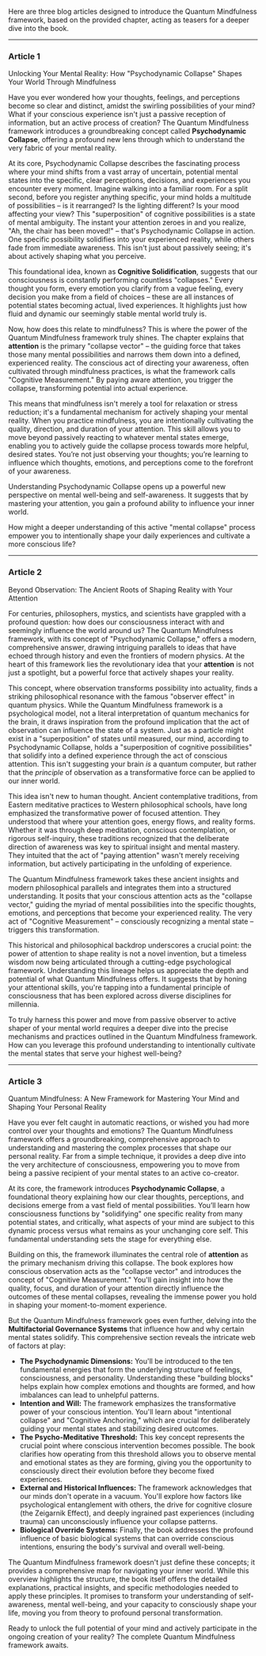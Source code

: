 Here are three blog articles designed to introduce the Quantum Mindfulness framework, based on the provided chapter, acting as teasers for a deeper dive into the book.

---

### Article 1

 Unlocking Your Mental Reality: How "Psychodynamic Collapse" Shapes Your World Through Mindfulness



Have you ever wondered how your thoughts, feelings, and perceptions become so clear and distinct, amidst the swirling possibilities of your mind? What if your conscious experience isn't just a passive reception of information, but an active process of creation? The Quantum Mindfulness framework introduces a groundbreaking concept called **Psychodynamic Collapse**, offering a profound new lens through which to understand the very fabric of your mental reality.

At its core, Psychodynamic Collapse describes the fascinating process where your mind shifts from a vast array of uncertain, potential mental states into the specific, clear perceptions, decisions, and experiences you encounter every moment. Imagine walking into a familiar room. For a split second, before you register anything specific, your mind holds a multitude of possibilities – is it rearranged? Is the lighting different? Is your mood affecting your view? This "superposition" of cognitive possibilities is a state of mental ambiguity. The instant your attention zeroes in and you realize, "Ah, the chair has been moved!" – that's Psychodynamic Collapse in action. One specific possibility solidifies into your experienced reality, while others fade from immediate awareness. This isn't just about passively seeing; it's about actively shaping what you perceive.

This foundational idea, known as **Cognitive Solidification**, suggests that our consciousness is constantly performing countless "collapses." Every thought you form, every emotion you clarify from a vague feeling, every decision you make from a field of choices – these are all instances of potential states becoming actual, lived experiences. It highlights just how fluid and dynamic our seemingly stable mental world truly is.

Now, how does this relate to mindfulness? This is where the power of the Quantum Mindfulness framework truly shines. The chapter explains that **attention** is the primary "collapse vector" – the guiding force that takes those many mental possibilities and narrows them down into a defined, experienced reality. The conscious act of directing your awareness, often cultivated through mindfulness practices, is what the framework calls "Cognitive Measurement." By paying aware attention, you trigger the collapse, transforming potential into actual experience.

This means that mindfulness isn't merely a tool for relaxation or stress reduction; it's a fundamental mechanism for actively shaping your mental reality. When you practice mindfulness, you are intentionally cultivating the quality, direction, and duration of your attention. This skill allows you to move beyond passively reacting to whatever mental states emerge, enabling you to actively guide the collapse process towards more helpful, desired states. You’re not just observing your thoughts; you’re learning to influence which thoughts, emotions, and perceptions come to the forefront of your awareness.

Understanding Psychodynamic Collapse opens up a powerful new perspective on mental well-being and self-awareness. It suggests that by mastering your attention, you gain a profound ability to influence your inner world.

How might a deeper understanding of this active "mental collapse" process empower you to intentionally shape your daily experiences and cultivate a more conscious life?

---

### Article 2

 Beyond Observation: The Ancient Roots of Shaping Reality with Your Attention



For centuries, philosophers, mystics, and scientists have grappled with a profound question: how does our consciousness interact with and seemingly influence the world around us? The Quantum Mindfulness framework, with its concept of "Psychodynamic Collapse," offers a modern, comprehensive answer, drawing intriguing parallels to ideas that have echoed through history and even the frontiers of modern physics. At the heart of this framework lies the revolutionary idea that your **attention** is not just a spotlight, but a powerful force that actively shapes your reality.

This concept, where observation transforms possibility into actuality, finds a striking philosophical resonance with the famous "observer effect" in quantum physics. While the Quantum Mindfulness framework is a psychological model, not a literal interpretation of quantum mechanics for the brain, it draws inspiration from the profound implication that the act of observation can influence the state of a system. Just as a particle might exist in a "superposition" of states until measured, our mind, according to Psychodynamic Collapse, holds a "superposition of cognitive possibilities" that solidify into a defined experience through the act of conscious attention. This isn't suggesting your brain *is* a quantum computer, but rather that the *principle* of observation as a transformative force can be applied to our inner world.

This idea isn't new to human thought. Ancient contemplative traditions, from Eastern meditative practices to Western philosophical schools, have long emphasized the transformative power of focused attention. They understood that where your attention goes, energy flows, and reality forms. Whether it was through deep meditation, conscious contemplation, or rigorous self-inquiry, these traditions recognized that the deliberate direction of awareness was key to spiritual insight and mental mastery. They intuited that the act of "paying attention" wasn't merely receiving information, but actively participating in the unfolding of experience.

The Quantum Mindfulness framework takes these ancient insights and modern philosophical parallels and integrates them into a structured understanding. It posits that your conscious attention acts as the "collapse vector," guiding the myriad of mental possibilities into the specific thoughts, emotions, and perceptions that become your experienced reality. The very act of "Cognitive Measurement" – consciously recognizing a mental state – triggers this transformation.

This historical and philosophical backdrop underscores a crucial point: the power of attention to shape reality is not a novel invention, but a timeless wisdom now being articulated through a cutting-edge psychological framework. Understanding this lineage helps us appreciate the depth and potential of what Quantum Mindfulness offers. It suggests that by honing your attentional skills, you're tapping into a fundamental principle of consciousness that has been explored across diverse disciplines for millennia.

To truly harness this power and move from passive observer to active shaper of your mental world requires a deeper dive into the precise mechanisms and practices outlined in the Quantum Mindfulness framework. How can you leverage this profound understanding to intentionally cultivate the mental states that serve your highest well-being?

---

### Article 3

 Quantum Mindfulness: A New Framework for Mastering Your Mind and Shaping Your Personal Reality



Have you ever felt caught in automatic reactions, or wished you had more control over your thoughts and emotions? The Quantum Mindfulness framework offers a groundbreaking, comprehensive approach to understanding and mastering the complex processes that shape our personal reality. Far from a simple technique, it provides a deep dive into the very architecture of consciousness, empowering you to move from being a passive recipient of your mental states to an active co-creator.

At its core, the framework introduces **Psychodynamic Collapse**, a foundational theory explaining how our clear thoughts, perceptions, and decisions emerge from a vast field of mental possibilities. You’ll learn how consciousness functions by "solidifying" one specific reality from many potential states, and critically, what aspects of your mind are subject to this dynamic process versus what remains as your unchanging core self. This fundamental understanding sets the stage for everything else.

Building on this, the framework illuminates the central role of **attention** as the primary mechanism driving this collapse. The book explores how conscious observation acts as the "collapse vector" and introduces the concept of "Cognitive Measurement." You'll gain insight into how the quality, focus, and duration of your attention directly influence the outcomes of these mental collapses, revealing the immense power you hold in shaping your moment-to-moment experience.

But the Quantum Mindfulness framework goes even further, delving into the **Multifactorial Governance Systems** that influence how and why certain mental states solidify. This comprehensive section reveals the intricate web of factors at play:

*   **The Psychodynamic Dimensions:** You'll be introduced to the ten fundamental energies that form the underlying structure of feelings, consciousness, and personality. Understanding these "building blocks" helps explain how complex emotions and thoughts are formed, and how imbalances can lead to unhelpful patterns.
*   **Intention and Will:** The framework emphasizes the transformative power of your conscious intention. You'll learn about "intentional collapse" and "Cognitive Anchoring," which are crucial for deliberately guiding your mental states and stabilizing desired outcomes.
*   **The Psycho-Meditative Threshold:** This key concept represents the crucial point where conscious intervention becomes possible. The book clarifies how operating from this threshold allows you to observe mental and emotional states as they are forming, giving you the opportunity to consciously direct their evolution before they become fixed experiences.
*   **External and Historical Influences:** The framework acknowledges that our minds don't operate in a vacuum. You'll explore how factors like psychological entanglement with others, the drive for cognitive closure (the Zeigarnik Effect), and deeply ingrained past experiences (including trauma) can unconsciously influence your collapse patterns.
*   **Biological Override Systems:** Finally, the book addresses the profound influence of basic biological systems that can override conscious intentions, ensuring the body's survival and overall well-being.

The Quantum Mindfulness framework doesn't just define these concepts; it provides a comprehensive map for navigating your inner world. While this overview highlights the structure, the book itself offers the detailed explanations, practical insights, and specific methodologies needed to apply these principles. It promises to transform your understanding of self-awareness, mental well-being, and your capacity to consciously shape your life, moving you from theory to profound personal transformation.

Ready to unlock the full potential of your mind and actively participate in the ongoing creation of your reality? The complete Quantum Mindfulness framework awaits.